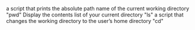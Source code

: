 a script that prints the absolute path name of the current working directory  "pwd"
Display the contents list of your current directory "ls"
a script that changes the working directory to the user’s home directory  "cd"
